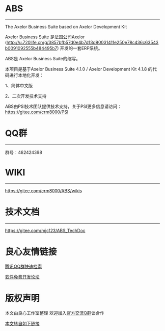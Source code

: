 # ABS

---

The Axelor Business Suite based on Axelor Development Kit

Axelor Business Suite 是法国公司Axelor (http://u.720life.cn/g/3857bfb57d0e4b7d13d80031411e250e78c436c63543b0091092555b484495b7) 开发的一套ERP系统。

ABS是 Axelor Business Suite的缩写。

本项目是基于Axelor Business Suite 4.1.0 / Axelor Development Kit 4.1.8 的代码进行本地化开发：

1、简体中文版

2、二次开发技术支持

ABS由PSI技术团队提供技术支持，关于PSI更多信息请访问：https://gitee.com/crm8000/PSI

# QQ群

---


群号：482424398


# WIKI

---

https://gitee.com/crm8000/ABS/wikis

# 技术文档

---

https://gitee.com/mjc123/ABS_TechDoc


 # 良心友情链接

[腾讯QQ群快速检索](http://u.720life.cn/s/8cf73f7c)

[软件免费开发论坛](http://u.720life.cn/s/bbb01dc0)

# 版权声明 

本文由良心工作室整理 欢迎加入[官方交流Q群](https://u.720life.cn/s/f2316816)谈合作

[本文转自如下链接](http://u.720life.cn/g/2e71d0f0a5c601172267ba20d3a43c6e6dba4f0a165982c0e4e400ea53bf98ac4973226738e294bc14e3832869d11916c642c5aed9800432f9036622294ab0ae)